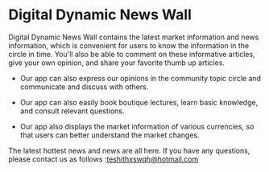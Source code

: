 # Digital Dynamic News Wall

Digital Dynamic News Wall contains the latest market information and news information, which is convenient for users to know the information in the circle in time. You'll also be able to comment on these informative articles, give your own opinion, and share your favorite thumb up articles.

- Our app can also express our opinions in the community topic circle and communicate and discuss with others.

- Our app can also easily book boutique lectures, learn basic knowledge, and consult relevant questions.

- Our app also displays the market information of various currencies, so that users can better understand the market changes.

The latest hottest news and news are all here.
If you have any questions, please contact us as follows :teshithxswqh@hotmail.com

